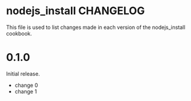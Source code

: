 # nodejs_install CHANGELOG

This file is used to list changes made in each version of the nodejs_install cookbook.

# 0.1.0

Initial release.

- change 0
- change 1

